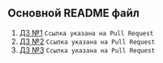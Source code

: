 ## Основной README файл
1. [ДЗ №1](https://github.com/DelsinRow/ylab/pull/1/files) ```Ссылка указана на Pull Request```
2. [ДЗ №2](https://github.com/DelsinRow/ylab/pull/2/files) ```Ссылка указана на Pull Request```
3. [ДЗ №3](https://github.com/DelsinRow/ylab/pull/3/files) ```Ссылка указана на Pull Request```
